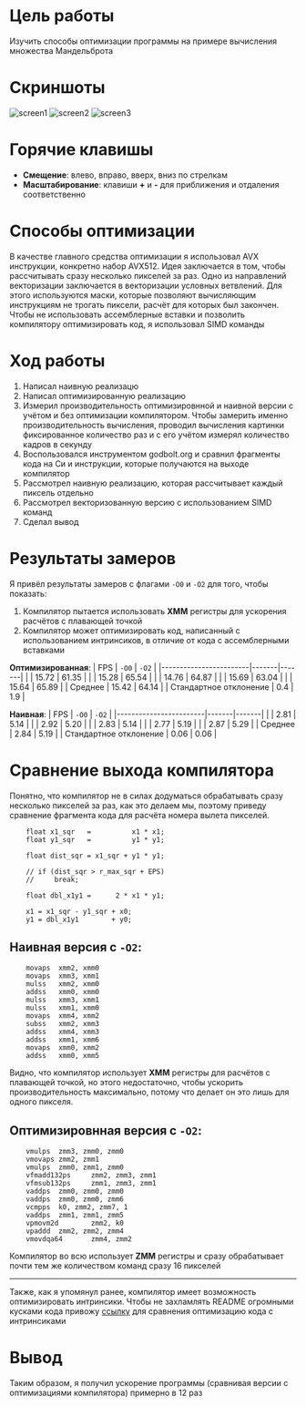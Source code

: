 # Цель работы
Изучить способы оптимизации программы на примере вычисления множества Мандельброта

# Скриншоты
![screen1](img/screen1.png)
![screen2](img/screen2.png)
![screen3](img/screen3.png)

# Горячие клавишы
- **Смещение**: влево, вправо, вверх, вниз по стрелкам 
- **Масштабирование**: клавиши **+** и **-** для приближения и отдаления соответственно

# Способы оптимизации
В качестве главного средства оптимизации я использовал AVX инструкции, конкретно набор AVX512. Идея заключается в том, чтобы рассчитывать сразу несколько пикселей за раз. 
Одно из направлений векторизации заключается в векторизации условных ветвлений. Для этого используются маски, которые позволяют вычисляющим инструкциям не трогать пиксели, расчёт для которых был закончен. Чтобы не использовать ассемблерные вставки и позволить компилятору оптимизировать код, я использовал SIMD команды

# Ход работы
1. Написал наивную реализацю
2. Написал оптимизированную реализацию
3. Измерил производительность оптимизировнной и наивной версии с учётом и без оптимизации компилятором. Чтобы замерить именно производительность вычисления, проводил вычисления картинки фиксированное количество раз и с его учётом измерял количество кадров в секунду
4. Воспользовался инструментом godbolt.org и сравнил фрагменты кода на Си и инструкции, которые получаются на выходе компилятор
5. Рассмотрел наивную реализацию, которая рассчитывает каждый пиксель отдельно
6. Рассмотрел векторизованную версию с использованием SIMD команд
7. Сделал вывод

# Результаты замеров
Я привёл результаты замеров с флагами `-O0` и `-O2` для того, чтобы показать:
1. Компилятор пытается использовать **XMM** регистры для ускорения расчётов с плавающей точкой
2. Компилятор может оптимизировать код, написанный с использованием интринсиков, в отличие от кода с ассемблерными вставками

**Оптимизированная**:
| FPS                    | `-O0` | `-O2` |
|------------------------|-------|-------|
|                        | 15.72 | 61.35 |
|                        | 15.28 | 65.54 |
|                        | 14.76 | 64.87 |
|                        | 15.69 | 63.04 |
|                        | 15.64 | 65.89 |
| Среднее                | 15.42 | 64.14 |
| Стандартное отклонение | 0.4   | 1.9   |

**Наивная**:
| FPS                    | `-O0` | `-O2` |
|------------------------|-------|-------|
|                        | 2.81  | 5.14  |
|                        | 2.92  | 5.20  |
|                        | 2.83  | 5.14  |
|                        | 2.77  | 5.19  |
|                        | 2.87  | 5.29  |
| Среднее                | 2.84  | 5.19  |
| Стандартное отклонение | 0.06  | 0.06  |

# Сравнение выхода компилятора
Понятно, что компилятор не в силах додуматься обрабатывать сразу несколько пикселей за раз, как это делаем мы, поэтому приведу сравнение фрагмента кода для расчёта номера вылета пикселей.

```
    float x1_sqr   =          x1 * x1;
    float y1_sqr   =          y1 * y1;

    float dist_sqr = x1_sqr + y1 * y1;

    // if (dist_sqr > r_max_sqr + EPS)
    //     break;

    float dbl_x1y1 =      2 * x1 * y1;

    x1 = x1_sqr - y1_sqr + x0;
    y1 = dbl_x1y1        + y0;
```

## Наивная версия с `-O2`:
```
    movaps  xmm2, xmm0
    movaps  xmm3, xmm1
    mulss   xmm2, xmm0
    addss   xmm0, xmm0
    mulss   xmm3, xmm1
    mulss   xmm1, xmm0
    movaps  xmm4, xmm2
    subss   xmm2, xmm3
    addss   xmm4, xmm3
    addss   xmm1, xmm6
    movaps  xmm0, xmm2
    addss   xmm0, xmm5
```

Видно, что компилятор использует **XMM** регистры для расчётов с плавающей точкой, но этого недостаточно, чтобы ускорить производительность максимально, потому что делает он это лишь для одного пикселя. 

## Оптимизировнная версия с `-O2`:
```
    vmulps  zmm3, zmm0, zmm0
    vmovaps zmm2, zmm1
    vmulps  zmm0, zmm1, zmm0
    vfmadd132ps     zmm2, zmm3, zmm1
    vfmsub132ps     zmm1, zmm3, zmm1
    vaddps  zmm0, zmm0, zmm0
    vaddps  zmm0, zmm0, zmm6
    vcmpps  k0, zmm2, zmm7, 1
    vaddps  zmm1, zmm1, zmm5
    vpmovm2d        zmm2, k0
    vpaddd  zmm2, zmm2, zmm4
    vmovdqa64       zmm4, zmm2
```

Компилятор во всю использует **ZMM** регистры и сразу обрабатывает почти тем же количеством команд сразу 16 пикселей
___
Также, как я упомянул ранее, компилятор имеет возможность оптимизировать интринсики. Чтобы не захламлять README огромными кусками кода привожу [ссылку](https://godbolt.org/z/bo83e879x) для сравнения оптимизацию кода с интринсиками

# Вывод
Таким образом, я получил ускорение программы (сравнивая версии с оптимизациями компилятора) примерно в 12 раз

